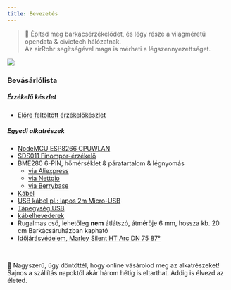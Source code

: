 ```yaml
---
title: Bevezetés
---
```

> 🚧 Építsd meg barkácsérzékelődet, és légy része a világméretű opendata &amp; civictech hálózatnak. <br> Az airRohr segítségével maga is mérheti a légszennyezettséget.


<img src="..docsairrohrparticulate-matter-air-quality-sensor-kit.jpeg" loading="lazy">

### Bevásárlólista
##### Érzékelő készlet
* [Előre feltöltött érzékelőkészlet](https://nettigo.eu/products/luftdaten-org-pl-kit-sds011-bme280)

##### Egyedi alkatrészek
* [NodeMCU ESP8266 CPUWLAN](https://www.aliexpress.com/wholesale?groupsort=1&SortType=price_asc&SearchText=nodemcu+v3+esp8266+ch340)
* [SDS011 Finompor-érzékelő](http://www.aliexpress.com/wholesale?groupsort=1&SortType=price_asc&SearchText=sds011)
* BME280 6-PIN, hőmérséklet &amp; páratartalom &amp; légnyomás
  - [via Aliexpress](https://www.aliexpress.com/wholesale?catId=0&initiative_id=SB_20200308040440&SearchText=bme280+-5V+%2B3.3V)
  - [via Nettgio](https://nettigo.eu/products/module-pressure-humidity-and-temperature-sensor-bosch-bme280)
  - [via Berrybase](https://www.berrybase.de/bauelemente/sensoren-module/feuchtigkeit/bme680-breakout-board-4in1-sensor-f-252-r-temperatur-luftfeuchtigkeit-luftdruck-und-luftg-252-t)
* [Kábel](http://www.aliexpress.com/wholesale?groupsort=1&SortType=price_asc&SearchText=Dupont+cable+20cm+female-female)
* [USB kábel pl.: lapos 2m Micro-USB](https://www.aliexpress.com/wholesale?catId=0&initiative_id=SB_20200308040708&SearchText=micro+usb+flat+cable+2m)
* [Tápegység USB](https://www.aliexpress.com/wholesale?catId=0&initiative_id=SB_20200308040834&SearchText=single+micro+usb+eu+power+supply)
* [kábelhevederek](https://www.aliexpress.com/wholesale?catId=0&initiative_id=SB_20200308040852&SearchText=cable+straps)
* Rugalmas cső, lehetőleg **nem** átlátszó, átmérője 6 mm, hossza kb. 20 cm Barkácsáruházban kapható
* [Időjárásvédelem, Marley Silent HT Arc DN 75 87°](https://www.bauhaus.info/rohrsysteme/marley-ht-bogen-/p/13625028)


<br>

🙌 Nagyszerű, úgy döntöttél, hogy online vásárolod meg az alkatrészeket!
Sajnos a szállítás napoktól akár három hétig is eltarthat.
Addig is élvezd az életed.
